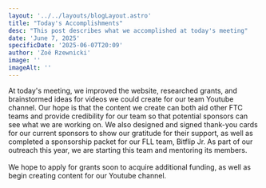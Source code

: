 ```yaml
---
layout: '../../layouts/blogLayout.astro'
title: "Today's Accomplishments"
desc: "This post describes what we accomplished at today's meeting"
date: 'June 7, 2025'
specificDate: '2025-06-07T20:09'
author: 'Zoë Rzewnicki'
image: ''
imageAlt: ''
---
```


At today's meeting, we improved the website, researched grants, and brainstormed ideas for videos we could create for our team Youtube channel. Our hope is that the content we create can both aid other FTC teams and provide credibility for our team so that potential sponsors can see what we are working on. We also designed and signed thank-you cards for our current sponsors to show our gratitude for their support, as well as completed a sponsorship packet for our FLL team, Bitflip Jr. As part of our outreach this year, we are starting this team and mentoring its members. 
<br><br>
We hope to apply for grants soon to acquire additional funding, as well as begin creating content for our Youtube channel.

